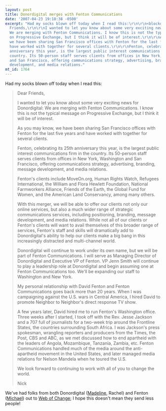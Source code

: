 ```yaml
---
layout: post
title: Donordigital merges with Fenton Communications
date: '2007-04-23 19:18:38 -0500'
excerpt: "Had my socks blown off today when I read this:\r\n\r\n<blockquote>\r\nDear
  Friends,\r\n\r\nI wanted to let you know about some very exciting news for Donordigital:
  We are merging with Fenton Communications. I know this is not the typical message
  on Progressive Exchange, but I think it will be of interest.\r\n\r\nAs you may know,
  we have been sharing San Francisco offices with Fenton for the last five years and
  have worked with together for several clients.\r\n\r\nFenton, celebrating its 25th
  anniversary this year, is the largest public interest communications firm in the
  country. Its 50-person staff serves clients from offices in New York, Washington
  and San Francisco, offering communications strategy, advertising, branding, message
  development, and media relations."
mt_id: 1764
---
```

Had my socks blown off today when I read this:

<blockquote>
Dear Friends,

I wanted to let you know about some very exciting news for Donordigital: We are merging with Fenton Communications. I know this is not the typical message on Progressive Exchange, but I think it will be of interest.

As you may know, we have been sharing San Francisco offices with Fenton for the last five years and have worked with together for several clients.

Fenton, celebrating its 25th anniversary this year, is the largest public interest communications firm in the country. Its 50-person staff serves clients from offices in New York, Washington and San Francisco, offering communications strategy, advertising, branding, message development, and media relations.

Fenton's clients include MoveOn.org, Human Rights Watch, Refugees International, the William and Flora Hewlett Foundation, National Farmworkers Alliance, Friends of the Earth, the Global Fund for Women, and the American Land Conservancy, among many others.

With this merger, we will be able to offer our clients not only our online services, but also a much wider range of strategic communications services, including positioning, branding, message development, and media relations. While not all of our clients or Fenton's clients will want to avail themselves of this broader range of services, Fenton's staff and skills will dramatically add to Donordigital's ability to help our clients make a big bang in this increasingly distracted and multi-channel world.

Donordigital will continue to work under its own name, but we will be part of Fenton Communications.  I will serve as Managing Director of Donordigital and Executive VP of Fenton.  VP Jenn Smith will continue to play a leadership role at Donordigital and begin assuming one at Fenton Communications too.  We'll be expanding our staff to Washington and New York.

My personal relationship with David Fenton and Fenton Communications goes back more than 20 years.  When I was campaigning against the U.S. wars in Central America, I hired David to promote Neighbor to Neighbor's direct response TV show.

A few years later, David hired me to run Fenton's Washington office.  Three weeks after I started, I took off with the Rev. Jesse Jackson and a 707 full of journalists for a two-week trip around the Frontline States, the countries surrounding South Africa. I was Jackson's press spokesman, wrangling reporters and producers from the Times, the Post, CBS and ABC, as we met discussed how to end apartheid with the leaders of Angola, Mozambique, Tanzania, Zambia, etc.  Fenton Communications handled much of the media around the anti-apartheid movement in the United States, and later managed media relations for Nelson Mandela when he toured the U.S.

We look forward to continuing to work with all of you to change the world.

Nick

</blockquote>

We've had folks from both Donordigital (<a href="http://www.madelinestanionis.com/">Madeline</a>, Rachel) and Fenton (<a href="http://www.fenton.com/pages/1_about/1_bios/4_dc/mkhoo.htm">Michael</a>) out to <a href="http://www.webofchange.com">Web of Change</a>; I hope this doesn't mean they send less people!
